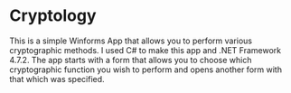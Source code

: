 # Cryptology

This is a simple Winforms App that allows you to perform various cryptographic methods.  I used C# to make this app and .NET Framework 4.7.2.  The app starts with a form that allows you to choose which cryptographic function you wish to perform and opens another form with that which was specified.
